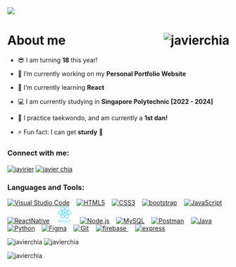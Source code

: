 <img src="Banner.gif" />

<p> <h1> About me <img src="https://komarev.com/ghpvc/?username=javierchia&label=Profile%20views&color=0e75b6&style=flat"  align="right" alt="javierchia" /></h1></p>

- 😎 I am turning **18** this year!

- 🔭 I’m currently working on my **Personal Portfolio Website**

- 🌱 I’m currently learning **React**

- 💻 I am currently studying in **Singapore Polytechnic [2022 - 2024]**

- 🥋 I practice taekwondo, and am currently a **1st dan!**

- ⚡ Fun fact: I can get **sturdy** 🤭

<h3>Connect with me:</h3>
<p>
<a href="https://instagram.com/javirier" target="blank"><img align="center" src="https://raw.githubusercontent.com/rahuldkjain/github-profile-readme-generator/master/src/images/icons/Social/instagram.svg" alt="javirier" height="30" width="40" /></a>
<a href="https://www.hackerrank.com/javier chia" target="blank"><img align="center" src="https://raw.githubusercontent.com/rahuldkjain/github-profile-readme-generator/master/src/images/icons/Social/hackerrank.svg" alt="javier chia" height="30" width="40" /></a>
</p>

<h3>Languages and Tools:</h3>
<p> 
<a href="https://code.visualstudio.com/docs" target="_blank" rel="noreferrer"><img alt="Visual Studio Code" width="35px" src="https://cdn.jsdelivr.net/gh/devicons/devicon/icons/vscode/vscode-original.svg"/></a>&nbsp&nbsp&nbsp&nbsp<a href="https://html.com/" target="_blank" rel="noreferrer"><img alt="HTML5" width="35px" src="https://cdn.jsdelivr.net/gh/devicons/devicon/icons/html5/html5-original.svg"/></a>&nbsp&nbsp&nbsp&nbsp<a href="https://www.w3.org/Style/CSS/" target="_blank" rel="noreferrer"><img alt="CSS3" width="35px" src="https://cdn.jsdelivr.net/gh/devicons/devicon/icons/css3/css3-original.svg"/></a>&nbsp&nbsp&nbsp&nbsp<a href="https://getbootstrap.com" target="_blank" rel="noreferrer"><img   alt="bootstrap" width="40px" src="https://cdn.jsdelivr.net/gh/devicons/devicon/icons/bootstrap/bootstrap-original.svg"/></a>&nbsp&nbsp&nbsp&nbsp<a href="https://www.javascript.com/" target="_blank" rel="noreferrer"><img alt="JavaScript" width="35px" src="https://cdn.jsdelivr.net/gh/devicons/devicon/icons/javascript/javascript-original.svg"/></a>&nbsp&nbsp&nbsp&nbsp<a href="https://reactnative.dev/" target="_blank" rel="noreferrer"><img alt="ReactNative" width="40px" src="https://reactnative.dev/img/header_logo.svg"/></a>&nbsp&nbsp&nbsp&nbsp<a href="https://reactjs.org/" target="_blank" rel="noreferrer"><img img alt="React" width="38px" src="https://raw.githubusercontent.com/devicons/devicon/master/icons/react/react-original-wordmark.svg"/></a>&nbsp&nbsp&nbsp&nbsp<a href="https://nodejs.org/en/" target="_blank" rel="noreferrer"><img alt="Node.js" width="35x" src="https://cdn.jsdelivr.net/gh/devicons/devicon/icons/nodejs/nodejs-original.svg"/></a>&nbsp&nbsp&nbsp&nbsp<a href="https://www.mysql.com/" targert="_blank" rel="noreferrer"><img alt="MySQL" width="35px" src="https://cdn.jsdelivr.net/gh/devicons/devicon/icons/mysql/mysql-original.svg"/></a>&nbsp&nbsp&nbsp&nbsp<a href="https://learning.postman.com/docs/getting-started/introduction/" targert="_blank" rel="noreferrer"><img alt="Postman" width="35px" src="https://www.vectorlogo.zone/logos/getpostman/getpostman-icon.svg"/></a>&nbsp&nbsp&nbsp&nbsp<a href="https://dev.java/" targert="_blank" rel="noreferrer"><img alt="Java" width="35px" src="https://cdn.jsdelivr.net/gh/devicons/devicon/icons/java/java-original.svg"/></a>&nbsp&nbsp&nbsp&nbsp<a href="https://www.python.org/" targert="_blank" rel="noreferrer"><img alt="Python" width="35px" src="https://cdn.jsdelivr.net/gh/devicons/devicon/icons/python/python-original.svg"/></a>&nbsp&nbsp&nbsp&nbsp<a href="https://www.figma.com/ui-design-tool/" targert="_blank" rel="noreferrer"><img alt="Figma" width="35px" src="https://cdn.jsdelivr.net/gh/devicons/devicon/icons/figma/figma-original.svg"/></a>&nbsp&nbsp&nbsp&nbsp<a href="https://git-scm.com/" targert="_blank" rel="noreferrer"><img alt="Git" width="35px" src="https://cdn.jsdelivr.net/gh/devicons/devicon/icons/git/git-original.svg"/></a>&nbsp&nbsp&nbsp&nbsp<a href="https://firebase.google.com/" target="_blank" rel="noreferrer"><img src="https://cdn.jsdelivr.net/gh/devicons/devicon/icons/firebase/firebase-plain.svg" alt="firebase" width="40px"/> </a>&nbsp&nbsp&nbsp&nbsp<a href="https://expressjs.com" target="_blank" rel="noreferrer"><img src="https://cdn.jsdelivr.net/gh/devicons/devicon/icons/express/express-original-wordmark.svg" alt="express" width="40px"/></a>
</p>


<div>
   <img align="top" src="https://github-readme-stats.vercel.app/api/top-langs?username=javierchia&show_icons=true&locale=en&layout=compact" alt="javierchia" />&nbsp;<img align="top" src="https://github-readme-stats.vercel.app/api?username=javierchia&show_icons=true&locale=en" alt="javierchia" />
<div>

<p><img align="left" src="https://github-readme-streak-stats.herokuapp.com/?user=javierchia&" alt="javierchia" /></p>
